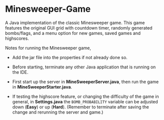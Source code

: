 # Minesweeper-Game

A Java implementation of the classic Minesweeper game. This game features the original GUI grid with countdown timer, randomly generated bombs/flags, and a menu option for new games, saved games and highscores.

Notes for running the Minesweeper game,

- Add the jar file into the properties if not already done so.

- Before starting, terminate any other Java application that is running on the IDE.

- First start up the server in <b>MineSweeperServer.java</b>, then run the game in <b>MineSweeperStarter.java</b>.

- If testing the highscore feature, or changing the difficulty of the game in general,
  in <b>Settings.java</b> the `BOMB_PROBABILITY` variable can be adjusted down (<b>Easy</b>) or up (<b>Hard</b>).
  (Remember to terminate after saving the change and rerunning the server and game.)
